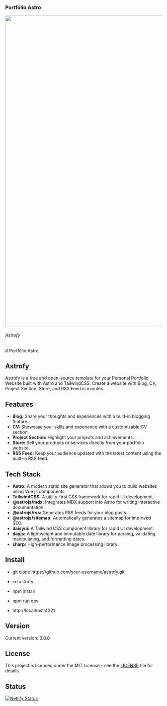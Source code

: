 <h3>Portfólio Astro </h3>

<img width = "1000px" src=https://github.com/erascardsilva/curriculo/assets/70297459/b007a462-3f31-41a4-84d5-6ebef6a21678>

<h6>Astrofy</h6>
# Portfólio Astro

## Astrofy

Astrofy is a free and open-source template for your Personal Portfolio Website built with Astro and TailwindCSS. Create a website with Blog, CV, Project Section, Store, and RSS Feed in minutes.

## Features

- **Blog:** Share your thoughts and experiences with a built-in blogging feature.
- **CV:** Showcase your skills and experience with a customizable CV section.
- **Project Section:** Highlight your projects and achievements.
- **Store:** Sell your products or services directly from your portfolio website.
- **RSS Feed:** Keep your audience updated with the latest content using the built-in RSS feed.

## Tech Stack

- **Astro:** A modern static site generator that allows you to build websites using Vue.js components.
- **TailwindCSS:** A utility-first CSS framework for rapid UI development.
- **@astrojs/mdx:** Integrates MDX support into Astro for writing interactive documentation.
- **@astrojs/rss:** Generates RSS feeds for your blog posts.
- **@astrojs/sitemap:** Automatically generates a sitemap for improved SEO.
- **daisyui:** A Tailwind CSS component library for rapid UI development.
- **dayjs:** A lightweight and immutable date library for parsing, validating, manipulating, and formatting dates.
- **sharp:** High-performance image processing library.

## Install
- git clone https://github.com/your-username/astrofy.git
- cd astrofy
- npm install
- npm run dev

- http://localhost:4321


## Version

Current version: 3.0.0

## License

This project is licensed under the MIT License - see the [LICENSE](LICENSE) file for details.

## Status
[![Netlify Status](https://api.netlify.com/api/v1/badges/dec8aea0-d320-41fa-bbcd-b649e32e7d53/deploy-status)](https://app.netlify.com/sites/astounding-kitsune-930476/deploys)




